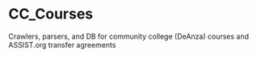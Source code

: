 # CC_Courses
Crawlers, parsers, and DB for community college (DeAnza) courses and ASSIST.org transfer agreements
